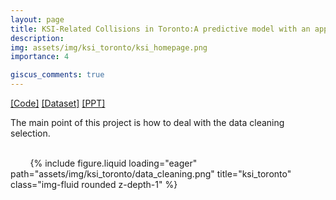 ```yaml
---
layout: page
title: KSI-Related Collisions in Toronto:A predictive model with an app
description: 
img: assets/img/ksi_toronto/ksi_homepage.png
importance: 4

giscus_comments: true
---
```


[[Code]](https://howardzhan2024.top/assets/html/group_project_Huaye-final_code.html) [[Dataset]](https://data.torontopolice.on.ca/datasets/0a1ee9d9436546dcbdc0ee9301e45e83_0/explore) [[PPT]](https://howardzhan2024.top/assets/pdf/predictive_model_with_an_app.pdf)

The main point of this project is how to deal with the data cleaning selection.

<div class="row justify-content-sm-center">
    <div class="col-sm-8 mt-3 mt-md-0">
        {% include figure.liquid loading="eager" path="assets/img/ksi_toronto/data_cleaning.png" title="ksi_toronto" class="img-fluid rounded z-depth-1" %}
    </div>
</div>